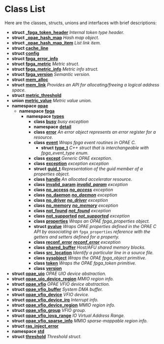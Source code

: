 # Class List

Here are the classes, structs, unions and interfaces with brief descriptions:


* **struct** [**\_fpga\_token\_header**](struct__fpga__token__header.md) _Internal token type header._   
* **struct** [**\_opae\_hash\_map**](struct__opae__hash__map.md) _Hash map object._   
* **struct** [**\_opae\_hash\_map\_item**](struct__opae__hash__map__item.md) _List link item._   
* **struct** [**cache\_line**](structcache__line.md)   
* **struct** [**config**](structconfig.md)   
* **struct** [**fpga\_error\_info**](structfpga__error__info.md)   
* **struct** [**fpga\_metric**](structfpga__metric.md) _Metric struct._   
* **struct** [**fpga\_metric\_info**](structfpga__metric__info.md) _Metric info struct._   
* **struct** [**fpga\_version**](structfpga__version.md) _Semantic version._   
* **struct** [**mem\_alloc**](structmem__alloc.md)   
* **struct** [**mem\_link**](structmem__link.md) _Provides an API for allocating/freeing a logical address space._   
* **struct** [**metric\_threshold**](structmetric__threshold.md)   
* **union** [**metric\_value**](unionmetric__value.md) _Metric value union._   
* **namespace** [**opae**](namespaceopae.md)   
  * **namespace** [**fpga**](namespaceopae_1_1fpga.md)   
    * **namespace** [**types**](namespaceopae_1_1fpga_1_1types.md)   
      * **class** [**busy**](classopae_1_1fpga_1_1types_1_1busy.md) _busy exception_   
      * **namespace** [**detail**](namespaceopae_1_1fpga_1_1types_1_1detail.md)   
      * **class** [**error**](classopae_1_1fpga_1_1types_1_1error.md) _An error object represents an error register for a resource._   
      * **class** [**event**](classopae_1_1fpga_1_1types_1_1event.md) _Wraps fpga event routines in OPAE C._   
        * **struct** [**type\_t**](structopae_1_1fpga_1_1types_1_1event_1_1type__t.md) _C++ struct that is interchangeable with fpga\_event\_type enum._   
      * **class** [**except**](classopae_1_1fpga_1_1types_1_1except.md) _Generic OPAE exception._   
      * **class** [**exception**](classopae_1_1fpga_1_1types_1_1exception.md) _exception exception_   
      * **struct** [**guid\_t**](structopae_1_1fpga_1_1types_1_1guid__t.md) _Representation of the guid member of a properties object._   
      * **class** [**handle**](classopae_1_1fpga_1_1types_1_1handle.md) _An allocated accelerator resource._   
      * **class** [**invalid\_param**](classopae_1_1fpga_1_1types_1_1invalid__param.md) [_**invalid\_param**_](classopae_1_1fpga_1_1types_1_1invalid__param.md) _exception_  
      * **class** [**no\_access**](classopae_1_1fpga_1_1types_1_1no__access.md) [_**no\_access**_](classopae_1_1fpga_1_1types_1_1no__access.md) _exception_  
      * **class** [**no\_daemon**](classopae_1_1fpga_1_1types_1_1no__daemon.md) [_**no\_daemon**_](classopae_1_1fpga_1_1types_1_1no__daemon.md) _exception_  
      * **class** [**no\_driver**](classopae_1_1fpga_1_1types_1_1no__driver.md) [_**no\_driver**_](classopae_1_1fpga_1_1types_1_1no__driver.md) _exception_  
      * **class** [**no\_memory**](classopae_1_1fpga_1_1types_1_1no__memory.md) [_**no\_memory**_](classopae_1_1fpga_1_1types_1_1no__memory.md) _exception_  
      * **class** [**not\_found**](classopae_1_1fpga_1_1types_1_1not__found.md) [_**not\_found**_](classopae_1_1fpga_1_1types_1_1not__found.md) _exception_  
      * **class** [**not\_supported**](classopae_1_1fpga_1_1types_1_1not__supported.md) [_**not\_supported**_](classopae_1_1fpga_1_1types_1_1not__supported.md) _exception_  
      * **class** [**properties**](classopae_1_1fpga_1_1types_1_1properties.md) _Wraps an OPAE fpga\_properties object._   
      * **struct** [**pvalue**](structopae_1_1fpga_1_1types_1_1pvalue.md) _Wraps OPAE properties defined in the OPAE C API by associating an_ `fpga_properties` _reference with the getters and setters defined for a property._  
      * **class** [**reconf\_error**](classopae_1_1fpga_1_1types_1_1reconf__error.md) [_**reconf\_error**_](classopae_1_1fpga_1_1types_1_1reconf__error.md) _exception_  
      * **class** [**shared\_buffer**](classopae_1_1fpga_1_1types_1_1shared__buffer.md) _Host/AFU shared memory blocks._   
      * **class** [**src\_location**](classopae_1_1fpga_1_1types_1_1src__location.md) _Identify a particular line in a source file._   
      * **class** [**sysobject**](classopae_1_1fpga_1_1types_1_1sysobject.md) _Wraps the OPAE fpga\_object primitive._   
      * **class** [**token**](classopae_1_1fpga_1_1types_1_1token.md) _Wraps the OPAE fpga\_token primitive._   
      * **class** [**version**](classopae_1_1fpga_1_1types_1_1version.md)   
* **struct** [**opae\_uio**](structopae__uio.md) _OPAE UIO device abstraction._   
* **struct** [**opae\_uio\_device\_region**](structopae__uio__device__region.md) _MMIO region info._   
* **struct** [**opae\_vfio**](structopae__vfio.md) _OPAE VFIO device abstraction._   
* **struct** [**opae\_vfio\_buffer**](structopae__vfio__buffer.md) _System DMA buffer._   
* **struct** [**opae\_vfio\_device**](structopae__vfio__device.md) _VFIO device._   
* **struct** [**opae\_vfio\_device\_irq**](structopae__vfio__device__irq.md) _Interrupt info._   
* **struct** [**opae\_vfio\_device\_region**](structopae__vfio__device__region.md) _MMIO region info._   
* **struct** [**opae\_vfio\_group**](structopae__vfio__group.md) _VFIO group._   
* **struct** [**opae\_vfio\_iova\_range**](structopae__vfio__iova__range.md) _IO Virtual Address Range._   
* **struct** [**opae\_vfio\_sparse\_info**](structopae__vfio__sparse__info.md) _MMIO sparse-mappable region info._   
* **struct** [**ras\_inject\_error**](structras__inject__error.md)   
* **namespace** [**std**](namespacestd.md) 
* **struct** [**threshold**](structthreshold.md) _Threshold struct._   